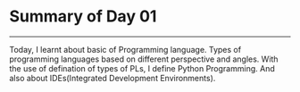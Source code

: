 # Summary of Day 01
---
Today, I learnt about basic of Programming language. Types of programming languages based on different perspective and angles.
With the use of defination of types of PLs, I define Python Programming. And also about IDEs(Integrated Development Environments).
